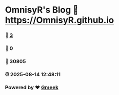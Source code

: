 # OmnisyR's Blog :link: https://OmnisyR.github.io 
### :page_facing_up: [3](https://OmnisyR.github.io/tag.html) 
### :speech_balloon: 0 
### :hibiscus: 30805 
### :alarm_clock: 2025-08-14 12:48:11 
### Powered by :heart: [Gmeek](https://github.com/Meekdai/Gmeek)
